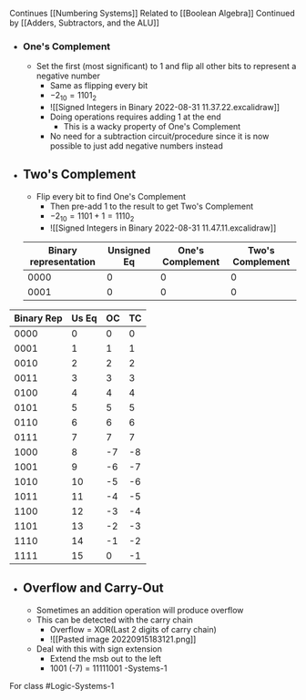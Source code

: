 Continues [[Numbering Systems]]
Related to [[Boolean Algebra]]
Continued by [[Adders, Subtractors, and the ALU]]
- ### One's Complement
	- Set the first (most significant) to 1 and flip all other bits to represent a negative number
		- Same as flipping every bit
		- $-2_{10} = 1101_2$
		- ![[Signed Integers in Binary 2022-08-31 11.37.22.excalidraw]]
		- Doing operations requires adding 1 at the end
			- This is a wacky property of One's Complement
		- No need for a subtraction circuit/procedure since it is now possible to just add negative numbers instead
- ## Two's Complement
	- Flip every bit to find One's Complement
		- Then pre-add 1 to the result to get Two's Complement
		- $-2_{10} = 1101 + 1 = 1110_2$
		- ![[Signed Integers in Binary 2022-08-31 11.47.11.excalidraw]]


	Binary representation |Unsigned Eq |One's Complement | Two's Complement
	----------------------- | --------------|----------------------|---------------------
	0000|0|0|0
	0001|0|0|0|


Binary Rep | Us Eq | OC | TC 
------------ | ------------ | ---- | ---- 
0000 | 0 | 0 | 0
0001 | 1 | 1 | 1 
0010 | 2 | 2 | 2
0011 | 3 | 3 | 3
0100 | 4 | 4 | 4
0101 | 5 | 5 | 5
0110 | 6 | 6 | 6
0111 | 7 | 7 | 7
1000 | 8 | -7 | -8
1001 | 9 | -6 | -7
1010 | 10 | -5 | -6
1011 | 11 | -4 | -5
1100 | 12 | -3 | -4
1101 | 13 | -2 | -3
1110 | 14 | -1 | -2
1111 | 15 | 0 | -1

- ## Overflow and Carry-Out
	- Sometimes an addition operation will produce overflow
	- This can be detected with the carry chain
		- Overflow = XOR(Last 2 digits of carry chain)
		- ![[Pasted image 20220915183121.png]]
	- Deal with this with sign extension
		- Extend the msb out to the left
		- 1001 (-7) = 11111001
-Systems-1

For class #Logic-Systems-1 

